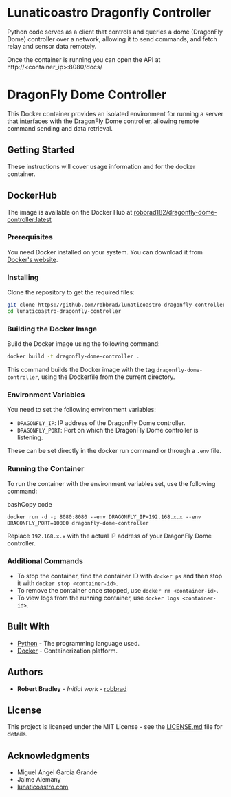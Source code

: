 # Lunaticoastro Dragonfly Controller
Python code serves as a client that controls and queries a dome (DragonFly Dome) controller over a network, allowing it to send commands, and fetch relay and sensor data remotely.

Once the container is running you can open the API at http://<container_ip>:8080/docs/

# DragonFly Dome Controller  
This Docker container provides an isolated environment for running a server that interfaces with the DragonFly Dome controller, allowing remote command sending and data retrieval.  

## Getting Started  

These instructions will cover usage information and for the docker container.  

## DockerHub
The image is available on the Docker Hub at [robbrad182/dragonfly-dome-controller:latest](https://hub.docker.com/r/robbrad182/dragonfly-dome-controller)

### Prerequisites  

You need Docker installed on your system. You can download it from [Docker's website](https://www.docker.com/products/docker-desktop).  

### Installing  
Clone the repository to get the required files:  

```bash 
git clone https://github.com/robbrad/lunaticoastro-dragonfly-controller.git 
cd lunaticoastro-dragonfly-controller
```

### Building the Docker Image

Build the Docker image using the following command:

```bash 
docker build -t dragonfly-dome-controller .
```

This command builds the Docker image with the tag `dragonfly-dome-controller`, using the Dockerfile from the current directory.

### Environment Variables

You need to set the following environment variables:

*   `DRAGONFLY_IP`: IP address of the DragonFly Dome controller.
*   `DRAGONFLY_PORT`: Port on which the DragonFly Dome controller is listening.

These can be set directly in the docker run command or through a `.env` file.

### Running the Container

To run the container with the environment variables set, use the following command:

bashCopy code

`docker run -d -p 8080:8080 --env DRAGONFLY_IP=192.168.x.x --env DRAGONFLY_PORT=10000 dragonfly-dome-controller`

Replace `192.168.x.x` with the actual IP address of your DragonFly Dome controller.

### Additional Commands

*   To stop the container, find the container ID with `docker ps` and then stop it with `docker stop <container-id>`.
*   To remove the container once stopped, use `docker rm <container-id>`.
*   To view logs from the running container, use `docker logs <container-id>`.

Built With
----------

*   [Python](https://www.python.org/) - The programming language used.
*   [Docker](https://www.docker.com/) - Containerization platform.

Authors
-------

*   **Robert Bradley** - _Initial work_ - [robbrad](https://github.com/robbrad)

License
-------

This project is licensed under the MIT License - see the [LICENSE.md](LICENSE.md) file for details.

Acknowledgments
---------------

*   Miguel Angel García Grande
*   Jaime Alemany
*   [lunaticoastro.com](lunaticoastro.com)


